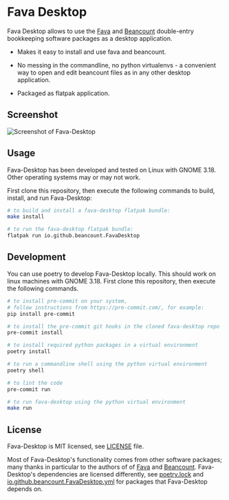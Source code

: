 # Fava Desktop

Fava Desktop allows to use the [Fava](https://github.com/beancount/fava) and [Beancount](https://github.com/beancount/beancount) double-entry bookkeeping software packages as a desktop application.

* Makes it easy to install and use fava and beancount. 

* No messing in the commandline, no python virtualenvs  - a convenient way to open and edit beancount files as in any other desktop application.

* Packaged as flatpak application.


## Screenshot

![Screenshot of Fava-Desktop](https://user-images.githubusercontent.com/581188/103780103-d65ef180-5034-11eb-9430-e9ee4dfece87.png)


## Usage

Fava-Desktop has been developed and tested on Linux with GNOME 3.18. Other operating systems may or may not work. 

First clone this repository, then execute the following commands to build, install, and run Fava-Desktop:

```bash
# to build and install a fava-desktop flatpak bundle:
make install

# to run the fava-desktop flatpak bundle:
flatpak run io.github.beancount.FavaDesktop
```

## Development

You can use poetry to develop Fava-Desktop locally. This should work on linux machines with GNOME 3.18. First clone this repository, then execute the following commands.

```bash
# to install pre-commit on your system,
# follow instructions from https://pre-commit.com/, for example:
pip install pre-commit

# to install the pre-commit git hooks in the cloned fava-desktop repo
pre-commit install

# to install required python packages in a virtual environment
poetry install

# to run a commandline shell using the python virtual environment
poetry shell

# to lint the code
pre-commit run

# to run fava-desktop using the python virtual environment
make run
```

## License

Fava-Desktop is MIT licensed, see [LICENSE](./LICENSE) file.

Most of Fava-Desktop's functionality comes from other software packages; many thanks in particular to the authors of of [Fava](https://github.com/beancount/fava) and [Beancount](https://github.com/beancount/beancount). Fava-Desktop's dependencies are licensed differently, see [poetry.lock](./poetry.lock) and [io.github.beancount.FavaDesktop.yml](./packaging/flatpak/io.github.beancount.FavaDesktop.yml) for packages that Fava-Desktop depends on.
